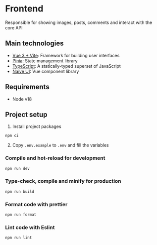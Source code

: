 # Frontend

Responsible for showing images, posts, comments and interact with the core API

## Main technologies

- [Vue 3 + Vite](https://vuejs.org/): Framework for building user interfaces
- [Pinia](https://pinia.vuejs.org/): State management library
- [TypeScript](https://www.typescriptlang.org/): A statically-typed superset of JavaScript
- [Naive UI](https://www.naiveui.com): Vue component library

## Requirements

- Node v18

## Project setup

1. Install project packages
```sh
npm ci
```
2. Copy `.env.example` to `.env` and fill the variables

### Compile and hot-reload for development

```sh
npm run dev
```

### Type-check, compile and minify for production

```sh
npm run build
```

### Format code with prettier

```sh
npm run format
```

### Lint code with Eslint

```sh
npm run lint
```
